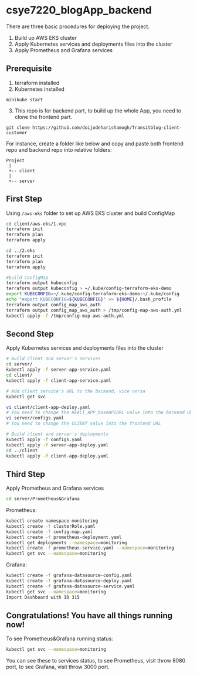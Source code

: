 # csye7220_blogApp_backend

There are three basic procedures for deploying the project.

1. Build up AWS EKS cluster 
2. Apply Kubernetes services and deployments files into the cluster 
3. Apply Prometheus and Grafana services

## Prerequisite
1. terraform installed
2. Kubernetes installed
```
minikube start
```
3. This repo is for backend part, to build up the whole App, you need to clone the frontend part.
```
git clone https://github.com/doijodeharishamogh/Transitblog-client-customer
```
For instance, create a folder like below and copy and paste both frontend repo and backend repo into relative folders:
```
Project
 |
 +-- client
 |    
 +-- server
```


## First Step
Using ```/aws-eks``` folder to set up AWS EKS cluster and build ConfigMap

```bash
cd client/aws-eks/1.vpc
terraform init
terraform plan
terraform apply

cd ../2.eks
terraform init
terraform plan
terraform apply

#build ConfigMap
terraform output kubeconfig 
terraform output kubeconfig > ~/.kube/config-terraform-eks-demo 
export KUBECONFIG=~/.kube/config-terraform-eks-demo:~/.kube/config 
echo "export KUBECONFIG=${KUBECONFIG}" >> ${HOME}/.bash_profile 
terraform output config_map_aws_auth 
terraform output config_map_aws_auth > /tmp/config-map-aws-auth.yml 
kubectl apply -f /tmp/config-map-aws-auth.yml 
```

## Second Step
Apply Kubernetes services and deployments files into the cluster


```bash
# Build client and server's services
cd server/
kubectl apply -f server-app-service.yaml
cd client/
kubectl apply -f client-app-service.yaml

# Add client service's URL to the backend, vice versa
kubectl get svc

vi client/client-app-deploy.yaml
# You need to change the REACT_APP_baseAPIURL value into the backend URL
vi server/configs.yaml
# You need to change the CLIENT value into the frontend URL

# Build client and server's deployments
kubectl apply -f configs.yaml
kubectl apply -f server-app-deploy.yaml
cd ../client
kubectl apply -f client-app-deploy.yaml
```


## Third Step
Apply Prometheus and Grafana services
```bash
cd server/Prometheus&Grafana
```

Prometheus:
```bash
kubectl create namespace monitoring
kubectl create -f clusterRole.yaml
kubectl create -f config-map.yaml
kubectl create -f prometheus-deployment.yaml
kubectl get deployments --namespace=monitoring
kubectl create -f prometheus-service.yaml --namespace=monitoring
kubectl get svc --namespace=monitoring
```
Grafana:
```bash
kubectl create -f grafana-datasource-config.yaml
kubectl create -f grafana-datasource-deploy.yaml
kubectl create -f grafana-datasource-service.yaml
kubectl get svc --namespace=monitoring
Import Dashboard with ID 315

```

## Congratulations! You have all things running now!
To see Prometheus&Grafana running status:
```bash
kubectl get svc --namespace=monitoring
```
You can see these to services status, to see Prometheus, visit throw 8080 port, to see Grafana, visit throw 3000 port.
